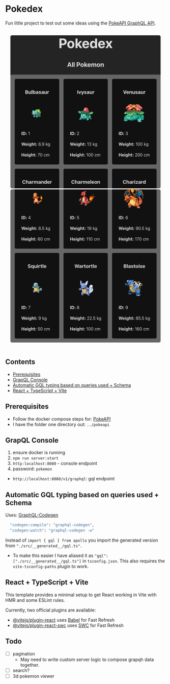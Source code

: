 # Pokedex

Fun little project to test out some ideas using the [PokeAPI GraphQL API](https://github.com/PokeAPI/pokeapi?tab=readme-ov-file).

<p align="center" style="padding:16px;">
  <img src="./docs/pokedex.png" alt="Pokedex" style="width:480px;height:480px;object-fit:cover;object-position: 100% 0;margin-right:16px;border-radius:5px;" />
  <img src="./docs/pokedex.png" alt="Pokedex" style="width:480px;height:480px;object-fit:cover;object-position: 0 100%;border-radius:5px;" />
</p>

## Contents

- [Prerequisites](#prerequisites)
- [GrapQL Console](#grapql-console)
- [Automatic GQL typing based on queries used + Schema](#automatic-gql-typing-based-on-queries-used-+-schema)
- [React + TypeScript + Vite](#react-+-typescript-+-vite)

## Prerequisites

- Follow the docker compose steps for: [PokeAPI](https://github.com/PokeAPI/pokeapi?tab=readme-ov-file)
- I have the folder one directory out: `../pokeapi`

## GrapQL Console

1. ensure docker is running
2. `npm run server:start`
3. `http:localhost:8080` - console endpoint
4. password: `pokemon`

- `http://localhost:8080/v1/graphql`: gql endpoint

## Automatic GQL typing based on queries used + Schema

Uses: [GraphQL-Codegen](https://the-guild.dev/graphql/codegen/docs/config-reference)

```sh
  "codegen:compile": "graphql-codegen",
  "codegen:watch": "graphql-codegen -w"
```

Instead of `import { gql } from apollo` you import the generated version from `"./src/__generated__/gql.ts"`.

- To make this easier I have aliased it as `"gql": ["./src/__generated__/gql.ts"]` in `tsconfig.json`.
  This also requires the `vite-tsconfig-paths` plugin to work.

## React + TypeScript + Vite

This template provides a minimal setup to get React working in Vite with HMR and some ESLint rules.

Currently, two official plugins are available:

- [@vitejs/plugin-react](https://github.com/vitejs/vite-plugin-react/blob/main/packages/plugin-react/README.md) uses [Babel](https://babeljs.io/) for Fast Refresh
- [@vitejs/plugin-react-swc](https://github.com/vitejs/vite-plugin-react-swc) uses [SWC](https://swc.rs/) for Fast Refresh

## Todo

- [ ] pagination
  - May need to write custom server logic to compose grapqh data together.
- [ ] search?
- [ ] 3d pokemon viewer
